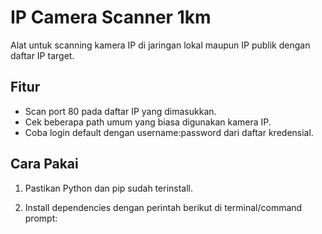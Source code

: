 # IP Camera Scanner 1km

Alat untuk scanning kamera IP di jaringan lokal maupun IP publik dengan daftar IP target.

## Fitur
- Scan port 80 pada daftar IP yang dimasukkan.
- Cek beberapa path umum yang biasa digunakan kamera IP.
- Coba login default dengan username:password dari daftar kredensial.

## Cara Pakai

1. Pastikan Python dan pip sudah terinstall.

2. Install dependencies dengan perintah berikut di terminal/command prompt:

